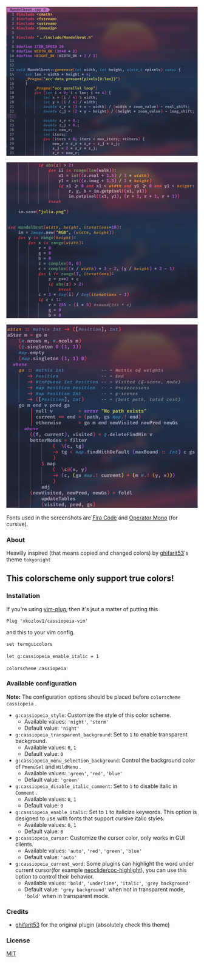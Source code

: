 <p align="center">
	<img src="pictures/cassiopeia_1.png">
</p>
<p align="center">
	<img src="pictures/cassiopeia_2.png">
</p>
<p align="center">
	<img src="pictures/cassiopeia_3.png">
</p>

Fonts used in the screenshots are [Fira Code](https://github.com/tonsky/FiraCode) and [Operator Mono](https://github.com/keyding/Operator-Mono) (for cursive).

### About

Heavilly inspired (that means copied and changed colors)
by [ghifarit53](https://github.com/ghifarit53/tokyonight-vim)'s theme `tokyonight`

## This colorscheme only support true colors!

### Installation

If you're using [vim-plug](https://github.com/junegunn/vim-plug),
then it's jsut a matter of putting this

```vim
Plug 'xkozlov1/cassiopeia-vim'
```

and this to your vim config.

```vim
set termguicolors

let g:cassiopeia_enable_italic = 1

colorscheme cassiopeia
```

### Available configuration

**Note:** The configuration options should be placed before `colorscheme cassiopeia` .

- `g:cassiopeia_style`: Customize the style of this color scheme.
  - Available values: `'night'`, `'storm'`
  - Default value: `'night'`
- `g:cassiopeia_transparent_background`: Set to `1` to enable transparent background.
  - Available values: `0`, `1`
  - Default value: `0`
- `g:cassiopeia_menu_selection_background`: Control the background color of `PmenuSel` and `WildMenu` .
  - Available values: `'green'`, `'red'`, `'blue'`
  - Default value: `'green'`
- `g:cassiopeia_disable_italic_comment`: Set to `1` to disable italic in `Comment` .
  - Available values: `0`, `1`
  - Default value: `0`
- `g:cassiopeia_enable_italic`: Set to `1` to italicize keywords. This option is designed to use with fonts that support cursive italic styles.
  - Available values: `0`, `1`
  - Default value: `0`
- `g:cassiopeia_cursor`: Customize the cursor color, only works in GUI clients.
  - Available values: `'auto'`, `'red'`, `'green'`, `'blue'`
  - Default value: `'auto'`
- `g:cassiopeia_current_word`: Some plugins can highlight the word under current cursor(for example [neoclide/coc-highlight](https://github.com/neoclide/coc-highlight)), you can use this option to control their behavior.
  - Available values: `'bold'`, `'underline'`, `'italic'`, `'grey background'`
  - Default value: `'grey background'` when not in transparent mode, `'bold'` when in transparent mode.

### Credits

- [ghifarit53](https://github.com/ghifarit53/tokyonight-vim) for the original plugin (absolutely check this theme)

### License

[MIT](./LICENSE)
